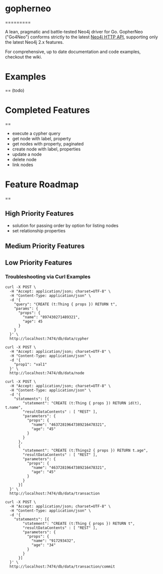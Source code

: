 # gopherneo
=========

A lean, pragmatic and battle-tested Neo4j driver for Go. GopherNeo ("Go4Neo") conforms strictly to the latest [Neo4j HTTP API](http://docs.neo4j.org/chunked/stable/rest-api.html), supporting only the latest Neo4j 2.x features. 

For comprehensive, up to date documentation and code examples, checkout the wiki. 

# Examples
==
(todo)

# Completed Features
==
* execute a cypher query
* get node with label, property
* get nodes with property, paginated
* create node with label, properties
* update a node
* delete node
* link nodes

# Feature Roadmap
==
## High Priority Features
* solution for passing order by option for listing nodes
* set relationship properties

## Medium Priority Features

## Low Priority Features

### Troubleshooting via Curl Examples

````
curl -X POST \
  -H "Accept: application/json; charset=UTF-8" \
  -H "Content-Type: application/json" \
  -d '{
    "query": "CREATE (t:Thing { props }) RETURN t",
    "params": {
      "props": {
        "name": "897430271489321",
        "age": 45
      }
    }
  }' \
  http://localhost:7474/db/data/cypher

curl -X POST \
  -H "Accept: application/json; charset=UTF-8" \
  -H "Content-Type: application/json" \
  -d '{
    "prop1": "val1"
  }' \
  http://localhost:7474/db/data/node

curl -X POST \
  -H "Accept: application/json; charset=UTF-8" \
  -H "Content-Type: application/json" \
  -d '{
    "statements": [{ 
        "statement": "CREATE (t:Thing { props }) RETURN id(t), t.name",
        "resultDataContents" : [ "REST" ],
        "parameters": {
          "props": {
            "name": "46372819647389216478321",
            "age": "45"
          }
        }
      },
      { 
        "statement": "CREATE (t:Things2 { props }) RETURN t.age",
        "resultDataContents" : [ "REST" ],
        "parameters": {
          "props": {
            "name": "46372819647389216478321",
            "age": "45"
          }
        }
      }]
  }' \
  http://localhost:7474/db/data/transaction
  
curl -X POST \
  -H "Accept: application/json; charset=UTF-8" \
  -H "Content-Type: application/json" \
  -d '{
    "statements": [{ 
        "statement": "CREATE (t:Thing { props }) RETURN t",
        "resultDataContents" : [ "REST" ],
        "parameters": {
          "props": {
            "name": "917293432",
            "age": "34"
          }
        }
      }]
  }' \
  http://localhost:7474/db/data/transaction/commit


 ````


